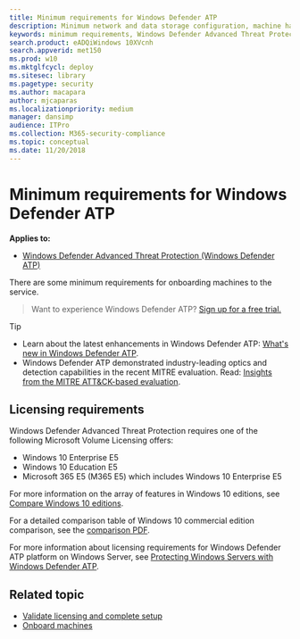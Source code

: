 ```yaml
---
title: Minimum requirements for Windows Defender ATP
description: Minimum network and data storage configuration, machine hardware and software requirements, and deployment channel requirements for Windows Defender ATP.
keywords: minimum requirements, Windows Defender Advanced Threat Protection minimum requirements, network and data storage, machine configuration, deployment channel
search.product: eADQiWindows 10XVcnh
search.appverid: met150
ms.prod: w10
ms.mktglfcycl: deploy
ms.sitesec: library
ms.pagetype: security
ms.author: macapara
author: mjcaparas
ms.localizationpriority: medium
manager: dansimp
audience: ITPro
ms.collection: M365-security-compliance 
ms.topic: conceptual
ms.date: 11/20/2018
---
```


# Minimum requirements for Windows Defender ATP

**Applies to:**
- [Windows Defender Advanced Threat Protection (Windows Defender ATP)](https://go.microsoft.com/fwlink/p/?linkid=2069559)

There are some minimum requirements for onboarding machines to the service.

>Want to experience Windows Defender ATP? [Sign up for a free trial.](https://www.microsoft.com/en-us/WindowsForBusiness/windows-atp?ocid=docs-wdatp-minreqs-abovefoldlink)


>[!TIP]
>- Learn about the latest enhancements in Windows Defender ATP: [What's new in Windows Defender ATP](https://cloudblogs.microsoft.com/microsoftsecure/2018/11/15/whats-new-in-windows-defender-atp/).
>- Windows Defender ATP demonstrated industry-leading optics and detection capabilities in the recent MITRE evaluation. Read: [Insights from the MITRE ATT&CK-based evaluation](https://cloudblogs.microsoft.com/microsoftsecure/2018/12/03/insights-from-the-mitre-attack-based-evaluation-of-windows-defender-atp/).

## Licensing requirements
Windows Defender Advanced Threat Protection requires one of the following Microsoft Volume Licensing offers:

- Windows 10 Enterprise E5
- Windows 10 Education E5
- Microsoft 365 E5 (M365 E5) which includes Windows 10 Enterprise E5

For more information on the array of features in Windows 10 editions, see [Compare Windows 10 editions](https://www.microsoft.com/en-us/windowsforbusiness/compare).

For a detailed comparison table of Windows 10 commercial edition comparison, see the [comparison PDF](https://go.microsoft.com/fwlink/p/?linkid=2069559).

For more information about licensing requirements for Windows Defender ATP platform on Windows Server, see [Protecting Windows Servers with Windows Defender ATP](https://techcommunity.microsoft.com/t5/Windows-Defender-ATP/Protecting-Windows-Server-with-Windows-Defender-ATP/ba-p/267114).


## Related topic
- [Validate licensing and complete setup](licensing-windows-defender-advanced-threat-protection.md)
- [Onboard machines](onboard-configure-windows-defender-advanced-threat-protection.md)
